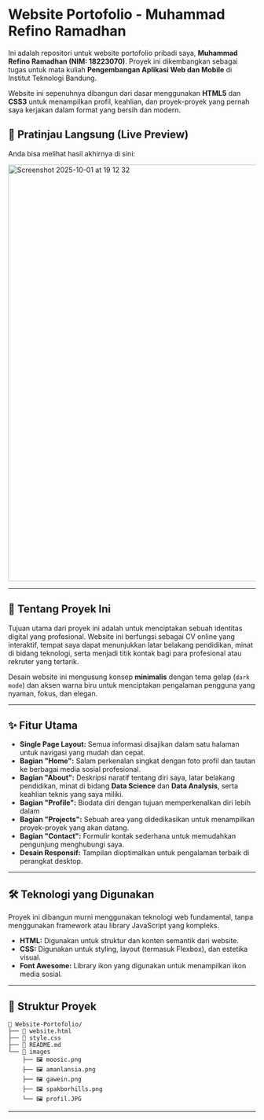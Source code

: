 # Website Portofolio - Muhammad Refino Ramadhan

Ini adalah repositori untuk website portofolio pribadi saya, **Muhammad Refino Ramadhan (NIM: 18223070)**. Proyek ini dikembangkan sebagai tugas untuk mata kuliah **Pengembangan Aplikasi Web dan Mobile** di Institut Teknologi Bandung.

Website ini sepenuhnya dibangun dari dasar menggunakan **HTML5** dan **CSS3** untuk menampilkan profil, keahlian, dan proyek-proyek yang pernah saya kerjakan dalam format yang bersih dan modern.

## 🚀 Pratinjau Langsung (Live Preview)

Anda bisa melihat hasil akhirnya di sini:


<img width="1440" height="848" alt="Screenshot 2025-10-01 at 19 12 32" src="https://github.com/user-attachments/assets/c1f1a557-0420-4279-bd6e-59651f2cfc08" />

-----

## 📖 Tentang Proyek Ini

Tujuan utama dari proyek ini adalah untuk menciptakan sebuah identitas digital yang profesional. Website ini berfungsi sebagai CV online yang interaktif, tempat saya dapat menunjukkan latar belakang pendidikan, minat di bidang teknologi, serta menjadi titik kontak bagi para profesional atau rekruter yang tertarik.

Desain website ini mengusung konsep **minimalis** dengan tema gelap (`dark mode`) dan aksen warna biru untuk menciptakan pengalaman pengguna yang nyaman, fokus, dan elegan.

-----

## ✨ Fitur Utama

  - **Single Page Layout:** Semua informasi disajikan dalam satu halaman untuk navigasi yang mudah dan cepat.
  - **Bagian "Home":** Salam perkenalan singkat dengan foto profil dan tautan ke berbagai media sosial profesional.
  - **Bagian "About":** Deskripsi naratif tentang diri saya, latar belakang pendidikan, minat di bidang **Data Science** dan **Data Analysis**, serta keahlian teknis yang saya miliki.
  - **Bagian "Profile":** Biodata diri dengan tujuan memperkenalkan diri lebih dalam
  - **Bagian "Projects":** Sebuah area yang didedikasikan untuk menampilkan proyek-proyek yang akan datang.
  - **Bagian "Contact":** Formulir kontak sederhana untuk memudahkan pengunjung menghubungi saya.
  - **Desain Responsif:** Tampilan dioptimalkan untuk pengalaman terbaik di perangkat desktop.

-----

## 🛠️ Teknologi yang Digunakan

Proyek ini dibangun murni menggunakan teknologi web fundamental, tanpa menggunakan framework atau library JavaScript yang kompleks.

  - **HTML:** Digunakan untuk struktur dan konten semantik dari website.
  - **CSS:** Digunakan untuk styling, layout (termasuk Flexbox), dan estetika visual.
  - **Font Awesome:** Library ikon yang digunakan untuk menampilkan ikon media sosial.

-----

## 📂 Struktur Proyek

```
📁 Website-Portofolio/
├── 📄 website.html 
├── 🎨 style.css    
├── 📄 README.md
└── 📁 images
    ├── 🖼️ moosic.png 
    ├── 🖼️ amanlansia.png 
    ├── 🖼️ gawein.png
    ├── 🖼️ spakborhills.png
    └── 🖼️ profil.JPG 
```

-----
